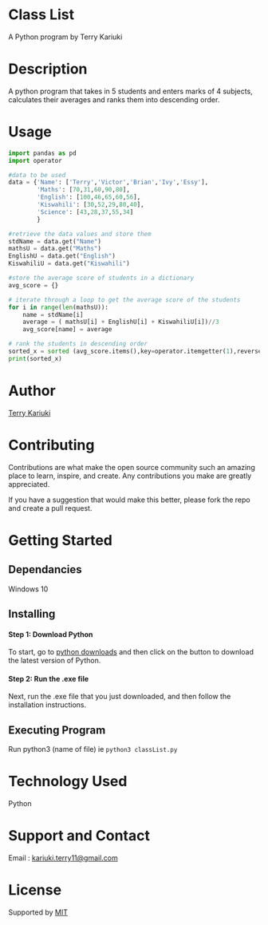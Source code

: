 # Class List
A Python program by Terry Kariuki

# Description
A python program that takes in 5 students and enters marks of 4 subjects, calculates their averages and ranks them into descending order.

# Usage
```python
import pandas as pd
import operator

#data to be used
data = {'Name': ['Terry','Victor','Brian','Ivy','Essy'],
        'Maths': [70,31,60,90,80],
        'English': [100,46,65,60,56], 
        'Kiswahili': [30,52,29,80,40],
        'Science': [43,28,37,55,34]
        }

#retrieve the data values and store them
stdName = data.get("Name")
mathsU = data.get("Maths")
EnglishU = data.get("English")
KiswahiliU = data.get("Kiswahili")

#store the average score of students in a dictionary
avg_score = {}

# iterate through a loop to get the average score of the students
for i in range(len(mathsU)):
    name = stdName[i]
    average = ( mathsU[i] + EnglishU[i] + KiswahiliU[i])//3
    avg_score[name] = average

# rank the students in descending order
sorted_x = sorted (avg_score.items(),key=operator.itemgetter(1),reverse=True)
print(sorted_x)
```

# Author
[Terry Kariuki](https://github.com/TERRYYYY)

# Contributing
Contributions are what make the open source community such an amazing place to learn, inspire, and create. Any contributions you make are greatly appreciated.

If you have a suggestion that would make this better, please fork the repo and create a pull request. 

# Getting Started
## Dependancies
Windows 10

## Installing
#### Step 1: Download Python
To start, go to [python downloads](https://www.python.org/downloads/) and then click on the button to download the latest version of Python.

#### Step 2: Run the .exe file
Next, run the .exe file that you just downloaded, and then follow the installation instructions.

## Executing Program
Run python3 (name of file) ie ```
python3 classList.py ```

# Technology Used
Python

# Support and Contact
Email : kariuki.terry11@gmail.com

# License
Supported by [MIT](https://choosealicense.com/licenses/mit/)
